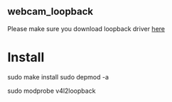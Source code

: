 ## webcam_loopback
Please make sure you download loopback driver [here](https://github.com/umlaeute/v4l2loopback)

# Install

sudo make install
sudo depmod -a

sudo modprobe v4l2loopback
